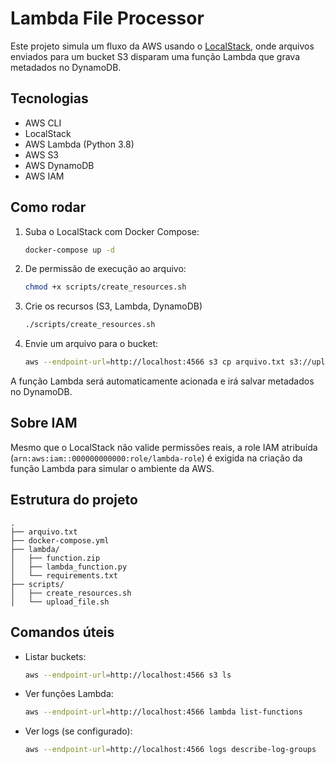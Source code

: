 # Lambda File Processor

Este projeto simula um fluxo da AWS usando o [LocalStack](https://github.com/localstack/localstack), onde arquivos enviados para um bucket S3 disparam uma função Lambda que grava metadados no DynamoDB.

## Tecnologias

- AWS CLI
- LocalStack
- AWS Lambda (Python 3.8)
- AWS S3
- AWS DynamoDB
- AWS IAM

## Como rodar

1. Suba o LocalStack com Docker Compose:
   ```bash
   docker-compose up -d
   ```

2. De permissão de execução ao arquivo:
   ```bash
   chmod +x scripts/create_resources.sh
   ```

3. Crie os recursos (S3, Lambda, DynamoDB)
    ```bash
    ./scripts/create_resources.sh
    ```

4. Envie um arquivo para o bucket:
   ```bash
   aws --endpoint-url=http://localhost:4566 s3 cp arquivo.txt s3://uploads
   ```

A função Lambda será automaticamente acionada e irá salvar metadados no DynamoDB.

## Sobre IAM

Mesmo que o LocalStack não valide permissões reais, a role IAM atribuída (`arn:aws:iam::000000000000:role/lambda-role`) é exigida na criação da função Lambda para simular o ambiente da AWS.

## Estrutura do projeto

```
.
├── arquivo.txt
├── docker-compose.yml
├── lambda/
│   ├── function.zip
│   ├── lambda_function.py
│   └── requirements.txt
├── scripts/
│   ├── create_resources.sh
│   └── upload_file.sh
```

## Comandos úteis

- Listar buckets:
  ```bash
  aws --endpoint-url=http://localhost:4566 s3 ls
  ```

- Ver funções Lambda:
  ```bash
  aws --endpoint-url=http://localhost:4566 lambda list-functions
  ```

- Ver logs (se configurado):
  ```bash
  aws --endpoint-url=http://localhost:4566 logs describe-log-groups
  ```
